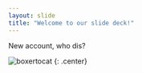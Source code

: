 ```yaml
---
layout: slide
title: "Welcome to our slide deck!"
---
```


New account, who dis?

![boxertocat](https://octodex.github.com/images/boxertocat_octodex.jpg)
{: .center}

